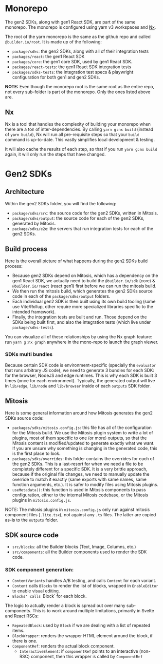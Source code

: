 # Monorepo

The gen2 SDKs, along with gen1 React SDK, are part of the same monorepo. The monorepo is configured using yarn v3 workspaces and [Nx](https://nx.app/).

The root of the yarn monorepo is the same as the github repo and called `@builder.io/root`. It is made up of the following:

- `package/sdks`: the gen2 SDKs, along with all of their integration tests
- `packages/react`: the gen1 React SDK
- `packages/core`: the gen1 core SDK, used by gen1 React SDK.
- `packages/react-tests`: the gen1 React SDK integration tests
- `packages/sdks-tests`: the integration test specs & playwright configuration for both gen1 and gen2 SDKs.

**NOTE:** Even though the monorepo root is the same root as the entire repo, not every sub-folder is part of the monorepo. Only the ones listed above are.

## Nx

Nx is a tool that handles the complexity of building your monorepo when there are a ton of inter-dependencies. By calling `yarn g:nx build` (instead of `yarn build`), Nx will run all pre-requisite steps so that your `build` command is up-to-date. This vastly simplifies local development & testing.

It will also cache the results of each step, so that if you run `yarn g:nx build` again, it will only run the steps that have changed.

# Gen2 SDKs

## Architecture

Within the gen2 SDKs folder, you will find the following:

- `package/sdks/src`: the source code for the gen2 SDKs, written in Mitosis.
- `package/sdks/output`: the source code for each of the gen2 SDKs, generated by Mitosis.
- `package/sdks/e2e`: the servers that run integration tests for each of the gen2 SDKs.

## Build process

Here is the overall picture of what happens during the gen2 SDKs build process:

- Because gen2 SDKs depend on Mitosis, which has a dependency on the gen1 React SDK, we actually need to build the `@builder.io/sdk` (core) & `@builder.io/react` (react gen1) first before we can run the mitosis build.
- We then run the mitosis build, which generates the gen2 SDKs source code in each of the `package/sdks/output` folders.
- Each individual gen2 SDK is then built using its own build tooling (some use Vite/Rollup, other require more specialized libraries specific to the intended framework).
- Finally, the integration tests are built and run. Those depend on the SDKs being built first, and also the integration tests (which live under `package/sdks-tests`).

You can visualize all of these relationships by using the Nx graph feature: run `yarn g:nx graph` anywhere in the mono-repo to launch the graph viewer.

### SDKs multi bundles

Because certain SDK code is environment-specific (specially the `evaluator` that runs arbitrary JS code), we need to generate 3 bundles for each SDK: for the browser, NodeJS and edge runtimes. This is why each SDK is built 3 times (once for each environment). Typically, the generated output will live in `lib/edge`, `lib/node` and `lib/browser` inside of each `outputs` SDK folder.

## Mitosis

Here is some general information around how Mitosis generates the gen2 SDKs source code:

- `packages/sdks/mitosis.config.js`: this file has all of the configuration for the Mitosis build. We use the Mitosis plugin system to write a lot of plugins, most of them specific to one (or more) outputs, so that the Mitosis content is modified/updated to generate exactly what we want. If you are unsure why something is changing in the generated code, this is the first place to look.
- `packages/sdks/overrides`: this folder contains the overrides for each of the gen2 SDKs. This is a last-resort for when we need a file to be completely different for a specific SDK. It is a very brittle approach, because if the original file changes, we need to manually update the override to match it exactly (same exports with same names, same function arguments, etc.). It is safer to modify files using Mitosis plugins.
- `useMetadata()`: this function is used in Mitosis components to pass configuration, either to the internal Mitosis codebase, or the Mitosis plugins in `mitosis.config.js`.

NOTE: The mitosis plugins in `mitosis.config.js` only run against mitosis component files (`.lite.tsx`), not against any `.ts` files. The latter are copied as-is to the `outputs` folder.

## SDK source code

- `src/blocks`: all the Builder blocks (Text, Image, Columns, etc.)
- `src/components`: all the Builder components used to render the SDK code.

### SDK component generation:

- `ContentVariants` handles A/B testing, and calls `Content` for each variant.
- `Content` calls `Blocks` to render the list of blocks, wrapped in `EnableEditor` to enable visual editing.
- `Blocks' calls `Block` for each block.

The logic to actually render a block is spread out over many sub-components. This is to work around multiple limitations, primarily in Svelte and React RSCs:

- `RepeatedBlock`: used by `Block` if we are dealing with a list of repeated items.
- `BlockWrapper`: renders the wrapper HTML element around the block, if there is one.
- `ComponentRef`: renders the actual block component.
  - `InteractiveElement`: if `componentRef` points to an interactive (non-RSC) component, then this wrapper is called by `ComponentRef`
